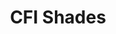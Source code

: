 ---
title: CFI Shades
welcomeText: Welcome to Custom Fabricating Industries
aboutText: >
    CFI has been serving Chicago's shade, blind, and window treatment needs since 1974.
    
    Let us serve yours today!

---